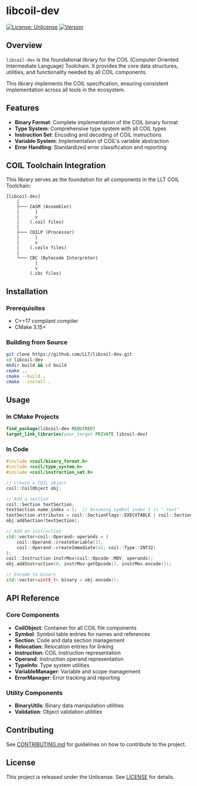 # libcoil-dev

[![License: Unlicense](https://img.shields.io/badge/license-Unlicense-blue.svg)](https://unlicense.org)
[![Version](https://img.shields.io/badge/version-1.0.0-blue.svg)]()

## Overview

`libcoil-dev` is the foundational library for the COIL (Computer Oriented Intermediate Language) Toolchain. It provides the core data structures, utilities, and functionality needed by all COIL components.

This library implements the COIL specification, ensuring consistent implementation across all tools in the ecosystem.

## Features

- **Binary Format**: Complete implementation of the COIL binary format
- **Type System**: Comprehensive type system with all COIL types
- **Instruction Set**: Encoding and decoding of COIL instructions
- **Variable System**: Implementation of COIL's variable abstraction
- **Error Handling**: Standardized error classification and reporting

## COIL Toolchain Integration

This library serves as the foundation for all components in the LLT COIL Toolchain:

```
[libcoil-dev]
    |
    ├─── CASM (Assembler)
    |      |
    |      v
    |    (.coil files)
    |
    ├─── COILP (Processor)
    |      |
    |      v
    |    (.coilo files)
    |
    └─── CBC (Bytecode Interpreter)
           |
           v
         (.cbc files)
```

## Installation

### Prerequisites

- C++17 compliant compiler
- CMake 3.15+

### Building from Source

```bash
git clone https://github.com/LLT/libcoil-dev.git
cd libcoil-dev
mkdir build && cd build
cmake ..
cmake --build .
cmake --install .
```

## Usage

### In CMake Projects

```cmake
find_package(libcoil-dev REQUIRED)
target_link_libraries(your_target PRIVATE libcoil-dev)
```

### In Code

```cpp
#include <coil/binary_format.h>
#include <coil/type_system.h>
#include <coil/instruction_set.h>

// Create a COIL object
coil::CoilObject obj;

// Add a section
coil::Section textSection;
textSection.name_index = 1;  // Assuming symbol index 1 is ".text"
textSection.attributes = coil::SectionFlags::EXECUTABLE | coil::SectionFlags::READABLE;
obj.addSection(textSection);

// Add an instruction
std::vector<coil::Operand> operands = {
    coil::Operand::createVariable(1),
    coil::Operand::createImmediate(42, coil::Type::INT32)
};
coil::Instruction instrMov(coil::Opcode::MOV, operands);
obj.addInstruction(0, instrMov.getOpcode(), instrMov.encode());

// Encode to binary
std::vector<uint8_t> binary = obj.encode();
```

## API Reference

### Core Components

- **CoilObject**: Container for all COIL file components
- **Symbol**: Symbol table entries for names and references
- **Section**: Code and data section management
- **Relocation**: Relocation entries for linking
- **Instruction**: COIL instruction representation
- **Operand**: Instruction operand representation
- **TypeInfo**: Type system utilities
- **VariableManager**: Variable and scope management
- **ErrorManager**: Error tracking and reporting

### Utility Components

- **BinaryUtils**: Binary data manipulation utilities
- **Validation**: Object validation utilities

## Contributing

See [CONTRIBUTING.md](CONTRIBUTING.md) for guidelines on how to contribute to the project.

## License

This project is released under the Unlicense. See [LICENSE](LICENSE) for details.